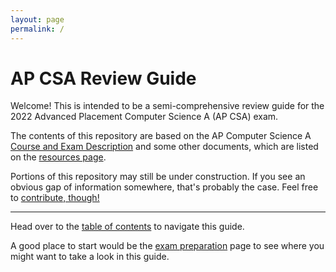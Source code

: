 ```yaml
---
layout: page
permalink: /
---
```


# AP CSA Review Guide

Welcome! This is intended to be a semi-comprehensive review guide for the 2022 Advanced Placement Computer Science A (AP CSA) exam.

The contents of this repository are based on the AP Computer Science A [Course and Exam Description](https://apcentral.collegeboard.org/pdf/ap-computer-science-a-course-and-exam-description.pdf?course=ap-computer-science-a) and some other documents, which are listed on the [resources page](resources.md).

Portions of this repository may still be under construction. If you see an obvious gap of information somewhere, that's probably the case. Feel free to [contribute, though!](CONTRIBUTING.md)

---

Head over to the [table of contents](table_of_contents.md) to navigate this guide.

A good place to start would be the [exam preparation](general/exam_preparation.md) page to see where you might want to take a look in this guide.
